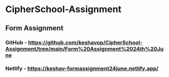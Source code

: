 # CipherSchool-Assignment

## Form Assignment

### GitHub - https://github.com/keshavop/CipherSchool-Assignment/tree/main/Form%20Assignment%2024th%20June
### Netlify - https://keshav-formassignment24june.netlify.app/
